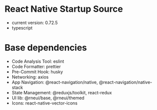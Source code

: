 # React Native Startup Source

- current version: 0.72.5
- typescript

# Base dependencies

- Code Analysis Tool: eslint
- Code Formatter: prettier
- Pre-Commit Hook: husky
- Networking: axios 
- App Navigation: @react-navigation/native, @react-navigation/native-stack
- State Management: @reduxjs/toolkit, react-redux
- UI lib: @rneui/base, @rneui/themed
- Icons: react-native-vector-icons
